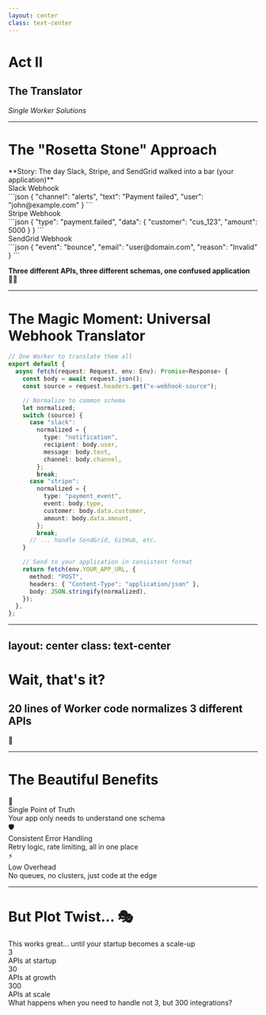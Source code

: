 ```yaml
---
layout: center
class: text-center
---
```


# Act II

## The Translator

_Single Worker Solutions_

---

# The "Rosetta Stone" Approach

<div class="text-lg mb-8">**Story: The day Slack, Stripe, and SendGrid walked into a bar (your application)**</div>

<div class="grid grid-cols-3 gap-4 mb-8">

<div v-click="1" class="p-4 bg-purple-100 dark:bg-purple-900 rounded-lg">
<div class="font-bold">Slack Webhook</div>
<div class="text-sm mt-2 font-mono">
```json
{
  "channel": "alerts",
  "text": "Payment failed",
  "user": "john@example.com"
}
```
</div>
</div>

<div v-click="2" class="p-4 bg-blue-100 dark:bg-blue-900 rounded-lg">
<div class="font-bold">Stripe Webhook</div>
<div class="text-sm mt-2 font-mono">
```json
{
  "type": "payment.failed",
  "data": {
    "customer": "cus_123",
    "amount": 5000
  }
}
```
</div>
</div>

<div v-click="3" class="p-4 bg-green-100 dark:bg-green-900 rounded-lg">
<div class="font-bold">SendGrid Webhook</div>
<div class="text-sm mt-2 font-mono">
```json
{
  "event": "bounce",
  "email": "user@domain.com",
  "reason": "Invalid"
}
```
</div>
</div>

</div>

<v-click at="4">

**Three different APIs, three different schemas, one confused application** 😵‍💫

</v-click>

---

# The Magic Moment: Universal Webhook Translator

```typescript {1-5|7-17|18-26|all}{maxHeight:'420px'}
// One Worker to translate them all
export default {
  async fetch(request: Request, env: Env): Promise<Response> {
    const body = await request.json();
    const source = request.headers.get("x-webhook-source");

    // Normalize to common schema
    let normalized;
    switch (source) {
      case "slack":
        normalized = {
          type: "notification",
          recipient: body.user,
          message: body.text,
          channel: body.channel,
        };
        break;
      case "stripe":
        normalized = {
          type: "payment_event",
          event: body.type,
          customer: body.data.customer,
          amount: body.data.amount,
        };
        break;
      // ... handle SendGrid, GitHub, etc.
    }

    // Send to your application in consistent format
    return fetch(env.YOUR_APP_URL, {
      method: "POST",
      headers: { "Content-Type": "application/json" },
      body: JSON.stringify(normalized),
    });
  },
};
```

---
layout: center
class: text-center
---

# Wait, that's it?

## 20 lines of Worker code normalizes 3 different APIs

<div v-click class="mt-8 text-2xl">🤯</div>

---

# The Beautiful Benefits

<div class="grid grid-cols-2 gap-8 mt-8">

<div class="space-y-6">

<div v-click="1" class="flex items-start space-x-4">
<div class="text-2xl">🎯</div>
<div>
<div class="font-bold">Single Point of Truth</div>
<div class="text-sm opacity-75">Your app only needs to understand one schema</div>
</div>
</div>

<div v-click="2" class="flex items-start space-x-4">
<div class="text-2xl">🛡️</div>
<div>
<div class="font-bold">Consistent Error Handling</div>
<div class="text-sm opacity-75">Retry logic, rate limiting, all in one place</div>
</div>
</div>

<div v-click="3" class="flex items-start space-x-4">
<div class="text-2xl">⚡</div>
<div>
<div class="font-bold">Low Overhead</div>
<div class="text-sm opacity-75">No queues, no clusters, just code at the edge</div>
</div>
</div>

</div>

<div v-click="4">

<script setup>
const webhookDiagram = `
webhook1: {
  label: Slack Webhook
  style: { fill: '#4A154B' }
}
webhook2: {
  label: Stripe Webhook
  style: { fill: '#635BFF' }
}
webhook3: {
  label: SendGrid Webhook
  style: { fill: '#1A82E2' }
}
translator: {
  label: Worker Translator
  style: { fill: '#F48120' }
}
app: {
  label: Your App Happy and Simple
  style: { fill: '#10B981' }
}

webhook1 -> translator: Different Schemas
webhook2 -> translator
webhook3 -> translator
translator -> app: One Unified Schema`
</script>

<D2Diagram
  :code="webhookDiagram"
  max-height="300px"
/>

</div>

</div>

---

# But Plot Twist... 🎭

<v-click>

<div class="text-center text-2xl mb-8">
This works great... until your startup becomes a scale-up
</div>

</v-click>

<v-click>

<div class="grid grid-cols-3 gap-4 text-center">
<div class="p-6 bg-red-100 dark:bg-red-900 rounded-lg">
<div class="text-4xl mb-2">3</div>
<div class="text-sm">APIs at startup</div>
</div>

<div class="p-6 bg-yellow-100 dark:bg-yellow-900 rounded-lg">
<div class="text-4xl mb-2">30</div>
<div class="text-sm">APIs at growth</div>
</div>

<div class="p-6 bg-orange-100 dark:bg-orange-900 rounded-lg">
<div class="text-4xl mb-2">300</div>
<div class="text-sm">APIs at scale</div>
</div>
</div>

</v-click>

<v-click>

<div class="mt-12 text-center text-xl">
<span class="font-bold">What happens when you need to handle not 3, but 300 integrations?</span>
</div>

</v-click>

<!--
Set up the next problem - scaling the pattern
-->
